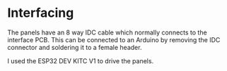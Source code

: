 # Interfacing

The panels have an 8 way IDC cable which normally connects to the interface PCB. This can be connected to an Arduino by removing the IDC connector and soldering it to a female header.

I used the ESP32 DEV KITC V1 to drive the panels.
